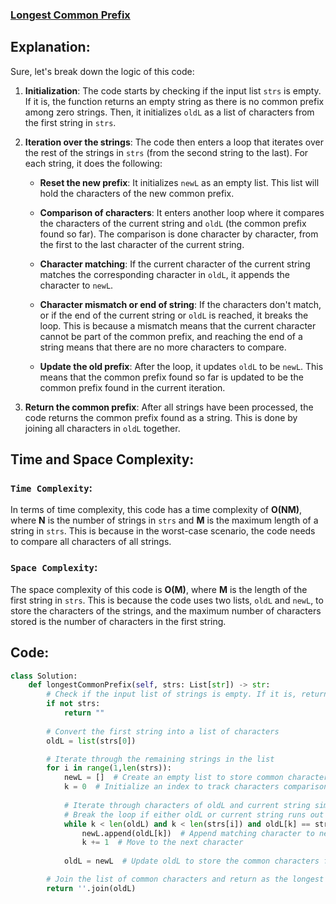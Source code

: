 ### [Longest Common Prefix](https://leetcode.com/problems/longest-common-prefix/description/)

## Explanation:
Sure, let's break down the logic of this code:

1. **Initialization**: The code starts by checking if the input list `strs` is empty. If it is, the function returns an empty string as there is no common prefix among zero strings. Then, it initializes `oldL` as a list of characters from the first string in `strs`.

2. **Iteration over the strings**: The code then enters a loop that iterates over the rest of the strings in `strs` (from the second string to the last). For each string, it does the following:

    - **Reset the new prefix**: It initializes `newL` as an empty list. This list will hold the characters of the new common prefix.

    - **Comparison of characters**: It enters another loop where it compares the characters of the current string and `oldL` (the common prefix found so far). The comparison is done character by character, from the first to the last character of the current string.

    - **Character matching**: If the current character of the current string matches the corresponding character in `oldL`, it appends the character to `newL`.

    - **Character mismatch or end of string**: If the characters don't match, or if the end of the current string or `oldL` is reached, it breaks the loop. This is because a mismatch means that the current character cannot be part of the common prefix, and reaching the end of a string means that there are no more characters to compare.

    - **Update the old prefix**: After the loop, it updates `oldL` to be `newL`. This means that the common prefix found so far is updated to be the common prefix found in the current iteration.

3. **Return the common prefix**: After all strings have been processed, the code returns the common prefix found as a string. This is done by joining all characters in `oldL` together.

## Time and Space Complexity:
### `Time Complexity`:
In terms of time complexity, this code has a time complexity of **O(NM)**, where **N** is the number of strings in `strs` and **M** is the maximum length of a string in `strs`. This is because in the worst-case scenario, the code needs to compare all characters of all strings.

### `Space Complexity`:
The space complexity of this code is **O(M)**, where **M** is the length of the first string in `strs`. This is because the code uses two lists, `oldL` and `newL`, to store the characters of the strings, and the maximum number of characters stored is the number of characters in the first string.

## Code:
```python
class Solution:
    def longestCommonPrefix(self, strs: List[str]) -> str:
        # Check if the input list of strings is empty. If it is, return an empty string.
        if not strs:
            return ""
        
        # Convert the first string into a list of characters
        oldL = list(strs[0])

        # Iterate through the remaining strings in the list
        for i in range(1,len(strs)):
            newL = []  # Create an empty list to store common characters
            k = 0  # Initialize an index to track characters comparison
            
            # Iterate through characters of oldL and current string simultaneously
            # Break the loop if either oldL or current string runs out or characters don't match
            while k < len(oldL) and k < len(strs[i]) and oldL[k] == strs[i][k]:
                newL.append(oldL[k])  # Append matching character to newL
                k += 1  # Move to the next character
                
            oldL = newL  # Update oldL to store the common characters found so far

        # Join the list of common characters and return as the longest common prefix
        return ''.join(oldL)

```
